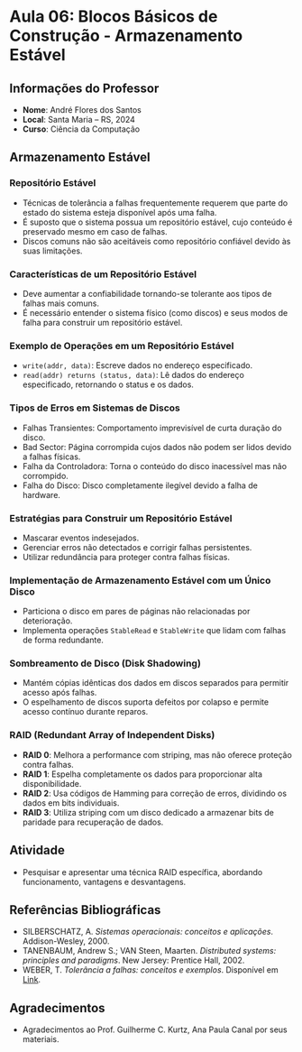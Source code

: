 # Aula 06: Blocos Básicos de Construção - Armazenamento Estável

## Informações do Professor
- **Nome**: André Flores dos Santos
- **Local**: Santa Maria – RS, 2024
- **Curso**: Ciência da Computação

## Armazenamento Estável
### Repositório Estável
- Técnicas de tolerância a falhas frequentemente requerem que parte do estado do sistema esteja disponível após uma falha.
- É suposto que o sistema possua um repositório estável, cujo conteúdo é preservado mesmo em caso de falhas.
- Discos comuns não são aceitáveis como repositório confiável devido às suas limitações.

### Características de um Repositório Estável
- Deve aumentar a confiabilidade tornando-se tolerante aos tipos de falhas mais comuns.
- É necessário entender o sistema físico (como discos) e seus modos de falha para construir um repositório estável.

### Exemplo de Operações em um Repositório Estável
- `write(addr, data)`: Escreve dados no endereço especificado.
- `read(addr) returns (status, data)`: Lê dados do endereço especificado, retornando o status e os dados.

### Tipos de Erros em Sistemas de Discos
- Falhas Transientes: Comportamento imprevisível de curta duração do disco.
- Bad Sector: Página corrompida cujos dados não podem ser lidos devido a falhas físicas.
- Falha da Controladora: Torna o conteúdo do disco inacessível mas não corrompido.
- Falha do Disco: Disco completamente ilegível devido a falha de hardware.

### Estratégias para Construir um Repositório Estável
- Mascarar eventos indesejados.
- Gerenciar erros não detectados e corrigir falhas persistentes.
- Utilizar redundância para proteger contra falhas físicas.

### Implementação de Armazenamento Estável com um Único Disco
- Particiona o disco em pares de páginas não relacionadas por deterioração.
- Implementa operações `StableRead` e `StableWrite` que lidam com falhas de forma redundante.

### Sombreamento de Disco (Disk Shadowing)
- Mantém cópias idênticas dos dados em discos separados para permitir acesso após falhas.
- O espelhamento de discos suporta defeitos por colapso e permite acesso contínuo durante reparos.

### RAID (Redundant Array of Independent Disks)
- **RAID 0**: Melhora a performance com striping, mas não oferece proteção contra falhas.
- **RAID 1**: Espelha completamente os dados para proporcionar alta disponibilidade.
- **RAID 2**: Usa códigos de Hamming para correção de erros, dividindo os dados em bits individuais.
- **RAID 3**: Utiliza striping com um disco dedicado a armazenar bits de paridade para recuperação de dados.

## Atividade
- Pesquisar e apresentar uma técnica RAID específica, abordando funcionamento, vantagens e desvantagens.

## Referências Bibliográficas
- SILBERSCHATZ, A. *Sistemas operacionais: conceitos e aplicações*. Addison-Wesley, 2000.
- TANENBAUM, Andrew S.; VAN Steen, Maarten. *Distributed systems: principles and paradigms*. New Jersey: Prentice Hall, 2002.
- WEBER, T. *Tolerância a falhas: conceitos e exemplos*. Disponível em [Link](http://www.inf.ufrgs.br/~taisy/disciplinas/textos/ConceitosDependabilidade.PDF).

## Agradecimentos
- Agradecimentos ao Prof. Guilherme C. Kurtz, Ana Paula Canal por seus materiais.
